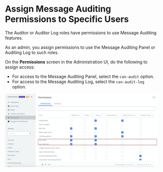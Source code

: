 # Assign Message Auditing Permissions to Specific Users

The Auditor or Auditor Log roles have permissions to use Message Auditing features.

As an admin, you assign permissions to use the Message Auditing Panel or Auditing Log to such roles.

On the **Permissions** screen in the Administration UI, do the following to assign access:

* For access to the Message Auditing Panel, select the `can-audit` option.
* For access to the Message Auditing Log, select the `can-audit-log` option.

![](<../../.gitbook/assets/image (298).png>)

